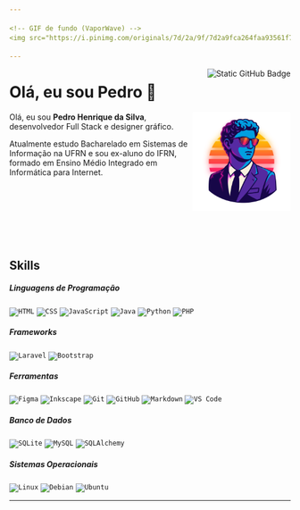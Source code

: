 ```yaml
---

<!-- GIF de fundo (VaporWave) -->
<img src="https://i.pinimg.com/originals/7d/2a/9f/7d2a9fca264faa93561f72b5fc885fec.gif" alt="VaporWave GIF" width="100%" loading="lazy" />

---
```


<!-- Badge GitHub alinhado à esquerda -->
<a href="https://github.com/PHS-01" title="Perfil GitHub" >
<img align="right" src="https://img.shields.io/static/v1?label=Overview&message=PHS-01&color=282A36&style=for-the-badge&logo=GitHub" alt="Static GitHub Badge" />
</a>

# Olá, eu sou Pedro 👋

<img src="assets/profile_picture_avatar_sun.svg" alt="Minha foto" width="35%" align="right" />

<!-- Container para alinhar imagem e texto -->
<p align="left">
Olá, eu sou <b>Pedro Henrique da Silva</b>, desenvolvedor Full Stack e designer gráfico.
</p>
<p align="left">
Atualmente estudo Bacharelado em Sistemas de Informação na UFRN e sou ex-aluno do IFRN, formado em Ensino Médio Integrado em Informática para Internet.
</p>

<br/>
<br/>
<br/>
<br/>
<br/>
<br/>

## Skills

##### Linguagens de Programação  
<p>
  <code><img height="25" src="https://cdn.jsdelivr.net/gh/devicons/devicon@latest/icons/html5/html5-original.svg" alt="HTML" /></code>
  <code><img height="25" src="https://cdn.jsdelivr.net/gh/devicons/devicon@latest/icons/css3/css3-original.svg" alt="CSS" /></code>
  <code><img height="25" src="https://cdn.jsdelivr.net/gh/devicons/devicon@latest/icons/javascript/javascript-original.svg" alt="JavaScript" /></code>
  <code><img height="25" src="https://cdn.jsdelivr.net/gh/devicons/devicon@latest/icons/java/java-original.svg" alt="Java" /></code>
  <code><img height="25" src="https://cdn.jsdelivr.net/gh/devicons/devicon@latest/icons/python/python-original.svg" alt="Python" /></code>
  <code><img height="25" src="https://cdn.jsdelivr.net/gh/devicons/devicon@latest/icons/php/php-original.svg" alt="PHP" /></code>
</p>

##### Frameworks  
<p>
  <code><img height="25" src="https://cdn.jsdelivr.net/gh/devicons/devicon@latest/icons/laravel/laravel-original.svg" alt="Laravel" /></code>
  <code><img height="25" src="https://cdn.jsdelivr.net/gh/devicons/devicon@latest/icons/bootstrap/bootstrap-original.svg" alt="Bootstrap" /></code>
</p>

##### Ferramentas  
<p>
  <code><img height="25" src="https://cdn.jsdelivr.net/gh/devicons/devicon@latest/icons/figma/figma-original.svg" alt="Figma" /></code>
  <code><img height="25" src="https://cdn.jsdelivr.net/gh/devicons/devicon@latest/icons/inkscape/inkscape-original.svg" alt="Inkscape" /></code>
  <code><img height="25" src="https://cdn.jsdelivr.net/gh/devicons/devicon@latest/icons/git/git-original.svg" alt="Git" /></code>
  <code><img height="25" src="https://cdn.jsdelivr.net/gh/devicons/devicon@latest/icons/github/github-original.svg" alt="GitHub" /></code>
  <code><img height="25" src="https://cdn.jsdelivr.net/gh/devicons/devicon@latest/icons/markdown/markdown-original.svg" alt="Markdown" /></code>
  <code><img height="25" src="https://cdn.jsdelivr.net/gh/devicons/devicon@latest/icons/vscode/vscode-original.svg" alt="VS Code" /></code>
</p>

##### Banco de Dados  
<p>
  <code><img height="25" src="https://cdn.jsdelivr.net/gh/devicons/devicon@latest/icons/sqlite/sqlite-original.svg" alt="SQLite" /></code>
  <code><img height="25" src="https://cdn.jsdelivr.net/gh/devicons/devicon@latest/icons/mysql/mysql-original.svg" alt="MySQL" /></code>
  <code><img height="25" src="https://cdn.jsdelivr.net/gh/devicons/devicon@latest/icons/sqlalchemy/sqlalchemy-original.svg" alt="SQLAlchemy" /></code>
</p>

##### Sistemas Operacionais  
<p>
  <code><img height="25" src="https://cdn.jsdelivr.net/gh/devicons/devicon@latest/icons/linux/linux-original.svg" alt="Linux" /></code>
  <code><img height="25" src="https://cdn.jsdelivr.net/gh/devicons/devicon@latest/icons/debian/debian-original.svg" alt="Debian" /></code>
  <code><img height="25" src="https://cdn.jsdelivr.net/gh/devicons/devicon@latest/icons/ubuntu/ubuntu-original.svg" alt="Ubuntu" /></code>
</p>

---
